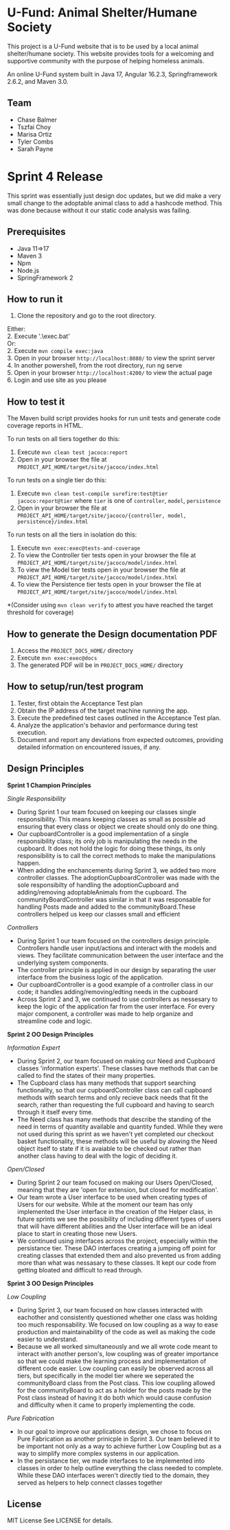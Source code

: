 # U-Fund: Animal Shelter/Humane Society
This project is a U-Fund website that is to be used by a local animal shelter/humane society. This website provides tools for a welcoming and supportive community with the purpose of helping homeless animals.  
  
An online U-Fund system built in Java 17, Angular 16.2.3, Springframework 2.6.2, and Maven 3.0.
  
## Team

- Chase Balmer
- Tszfai Choy
- Marisa Ortiz
- Tyler Combs
- Sarah Payne

# Sprint 4 Release
This sprint was essentially just design doc updates, but we did make a very small change to the adoptable animal class to add a hashcode method. This was done because without it our static code analysis was failing. 

## Prerequisites

- Java 11=>17 
- Maven 3
- Npm
- Node.js
- SpringFramework 2


## How to run it

1. Clone the repository and go to the root directory.  

Either:  
2. Execute '.\exec.bat'  
Or:  
2. Execute `mvn compile exec:java`  
3. Open in your browser `http://localhost:8080/` to view the sprint server  
4. In another powershell, from the root directory, run ng serve  
5. Open in your browser `http://localhost:4200/` to view the actual page  
6. Login and use site as you please  




## How to test it

The Maven build script provides hooks for run unit tests and generate code coverage
reports in HTML.

To run tests on all tiers together do this:

1. Execute `mvn clean test jacoco:report`
2. Open in your browser the file at `PROJECT_API_HOME/target/site/jacoco/index.html`

To run tests on a single tier do this:

1. Execute `mvn clean test-compile surefire:test@tier jacoco:report@tier` where `tier` is one of `controller`, `model`, `persistence`
2. Open in your browser the file at `PROJECT_API_HOME/target/site/jacoco/{controller, model, persistence}/index.html`

To run tests on all the tiers in isolation do this:

1. Execute `mvn exec:exec@tests-and-coverage`
2. To view the Controller tier tests open in your browser the file at `PROJECT_API_HOME/target/site/jacoco/model/index.html`
3. To view the Model tier tests open in your browser the file at `PROJECT_API_HOME/target/site/jacoco/model/index.html`
4. To view the Persistence tier tests open in your browser the file at `PROJECT_API_HOME/target/site/jacoco/model/index.html`

*(Consider using `mvn clean verify` to attest you have reached the target threshold for coverage)
  
  
## How to generate the Design documentation PDF

1. Access the `PROJECT_DOCS_HOME/` directory
2. Execute `mvn exec:exec@docs`
3. The generated PDF will be in `PROJECT_DOCS_HOME/` directory


## How to setup/run/test program 
1. Tester, first obtain the Acceptance Test plan
2. Obtain the IP address of the target machine running the app.
3. Execute the predefined test cases outlined in the Acceptance Test plan.
4. Analyze the application's behavior and performance during test execution.
5. Document and report any deviations from expected outcomes, providing detailed information on encountered issues, if any.


## Design Principles 
**Sprint 1 Champion Principles**

*Single Responsibility* 
- During Sprint 1 our team focused on keeping our classes single responsibility. This means keeping classes as small as possible ad ensuring that every class or object we create should only do one thing.
- Our cupboardController is a good implementation of a single responsibility class; its only job is manipulating the needs in the cupboard. It does not hold the logic for doing these things, its only responsibility is to call the correct methods to make the manipulations happen.
- When adding the enchancements during Sprint 3, we added two more controller classes. The adoptionCupboardController was made with the sole responsibilty of handling the adoptionCupboard and adding/removing adoptableAnimals from the cupboard. The communityBoardController was similar in that it was responsable for handling Posts made and added to the communityBoard.These controllers helped us keep our classes small and efficient

*Controllers*
- During Sprint 1 our team focused on the controllers design principle. Controllers handle user input/actions and interact with the models and views. They facilitate communication between the user interface and the underlying system components.
- The controller principle is applied in our design by separating the user interface from the business logic of the application.
- Our cupboardController is a good example of a controller class in our code; it handles adding/removing/edting needs in the cupboard
- Across Sprint 2 and 3, we continued to use controllers as nessesary to keep the logic of the application far from the user interface. For every major component, a controller was made to help organize and streamline code and logic.

**Sprint 2 OO Design Principles** 

*Information Expert*
-  During Sprint 2, our team focused on making our Need and Cupboard classes 'information experts'. These classes have methods that can be called to find the states of their many properties. 
- The Cupboard class has many methods that support searching functionality, so that our cupboardController class can call cupboard methods with search terms and only recieve back needs that fit the search, rather than requesting the full cupboard and having to search through it itself every time. 
- The Need class has many methods that describe the standing of the need in terms of quantity available and quantity funded. While they were not used during this sprint as we haven't yet completed our checkout basket functionality, these methods will be useful by alowing the Need object itself to state if it is avaiable to be checked out rather than another class having to deal with the logic of deciding it.

*Open/Closed*
- During Sprint 2 our team focused on making our Users Open/Closed, meaning that they are 'open for extension, but closed for modification'. 
- Our team wrote a User interface to be used when creating types of Users for our website. While at the moment our team has only implemented the User interface in the creation of the Helper class, in future sprints we see the possibility of including different types of users that will have different abilities and the User interface will be an ideal place to start in creating those new Users. 
- We continued using interfaces across the project, especially within the persistance tier. These DAO interfaces creating a jumping off point for creating classes that extended them and also prevented us from adding more than what was nessasary to these classes. It kept our code from getting bloated and difficult to read through.

**Sprint 3 OO Design Principles**

*Low Coupling*
- During Sprint 3, our team focused on how classes interacted with eachother and consistently questioned whether one class was holding too much responsability. We focused on low coupling as a way to ease production and maintainability of the code as well as making the code easier to understand.
- Because we all worked simultaneously and we all wrote code meant to interact with another person's, low coupling was of greater importance so that we could make the learning process and implementation of different code easier. Low coupling can easily be observed across all tiers, but specifically in the model tier where we seperated the communityBoard class from the Post class. This low coupling allowed for the communityBoard to act as a holder for the posts made by the Post class instead of having it do both which would cause confusion and difficulty when it came to properly implementing the code.

*Pure Fabrication*
- In our goal to improve our applications design, we chose to focus on Pure Fabrication as another prinicple in Sprint 3. Our team believed it to be important not only as a way to achieve further Low Coupling but as a way to simplify more complex systems in our application.
- In the persistance tier, we made interfaces to be implemented into classes in order to help outline everything the class needed to complete. While these DAO interfaces weren't directly tied to the domain, they served as helpers to help connect classes together 

## License
MIT License
See LICENSE for details.

